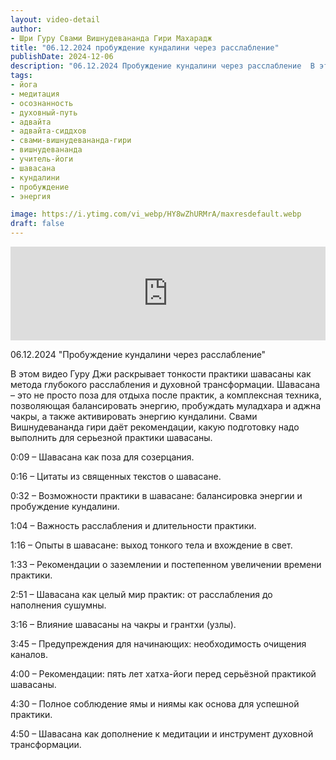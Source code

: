 ```yaml
---
layout: video-detail
author:
- Шри Гуру Свами Вишнудевананда Гири Махарадж
title: "06.12.2024 пробуждение кундалини через расслабление"
publishDate: 2024-12-06
description: "06.12.2024 Пробуждение кундалини через расслабление  В этом видео Гуру Джи раскрывает тонкости практики шавасаны как метода глубокого расслабления и духовной трансформации. Шавасана – это не просто поза для отдыха после практик, а комплексная техн"
tags: 
- йога
- медитация
- осознанность
- духовный-путь
- адвайта
- адвайта-сиддхов
- свами-вишнудевананда-гири
- вишнудевананда
- учитель-йоги
- шавасана
- кундалини
- пробуждение
- энергия

image: https://i.ytimg.com/vi_webp/HY8wZhURMrA/maxresdefault.webp
draft: false
---
```


<iframe width="100%" src="https://www.youtube.com/embed/HY8wZhURMrA" frameborder="0" allowfullscreen=""></iframe> 

 06.12.2024 "Пробуждение кундалини через расслабление"

 В этом видео Гуру Джи раскрывает тонкости практики шавасаны как метода глубокого расслабления и духовной трансформации. Шавасана – это не просто поза для отдыха после практик, а комплексная техника, позволяющая балансировать энергию, пробуждать муладхара и аджна чакры, а также активировать энергию кундалини. Свами Вишнудевананда гири даёт рекомендации, какую подготовку надо выполнить для серьезной практики шавасаны. 

  
 0:09 – Шавасана как поза для созерцания.

 0:16 – Цитаты из священных текстов о шавасане.

 0:32 – Возможности практики в шавасане: балансировка энергии и пробуждение кундалини.

 1:04 – Важность расслабления и длительности практики.

 1:16 – Опыты в шавасане: выход тонкого тела и вхождение в свет.

 1:33 – Рекомендации о заземлении и постепенном увеличении времени практики.

 2:51 – Шавасана как целый мир практик: от расслабления до наполнения сушумны.

 3:16 – Влияние шавасаны на чакры и грантхи (узлы).

 3:45 – Предупреждения для начинающих: необходимость очищения каналов.

 4:00 – Рекомендации: пять лет хатха-йоги перед серьёзной практикой шавасаны.

 4:30 – Полное соблюдение ямы и ниямы как основа для успешной практики.

 4:50 – Шавасана как дополнение к медитации и инструмент духовной трансформации.

  

 